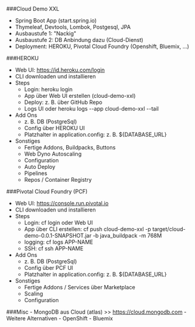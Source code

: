 ###Cloud Demo XXL

- Spring Boot App (start.spring.io)
- Thymeleaf, Devtools, Lombok, Postgesql, JPA
- Ausbaustufe 1: "Nackig"
- Ausbaustufe 2: DB Anbindung dazu (Cloud-Dienst)
- Deployment: HEROKU, Pivotal Cloud Foundry (Openshift, Bluemix, ...)

###HEROKU
+ Web UI: https://id.heroku.com/login
+ CLI downloaden und installieren 
+ Steps
    + Login: heroku login
    + App über Web UI erstellen (cloud-demo-xxl)
    + Deploy: z. B. über GitHub Repo
    + Logs UI oder heroku logs --app cloud-demo-xxl --tail
+ Add Ons
    + z. B. DB (PostgreSql)
    + Config über HEROKU UI
    + Platzhalter in application.config: z. B. ${DATABASE_URL}
+ Sonstiges
    + Fertige Addons, Buildpacks, Buttons
    + Web Dyno Autoscaling
    + Configuration
    + Auto Deploy
    + Pipelines
    + Repos / Container Registry

###Pivotal Cloud Foundry (PCF)
+ Web UI: https://console.run.pivotal.io
+ CLI downloaden und installieren 
+ Steps
    + Login: cf login oder Web UI
    + App über CLI erstellen: cf push cloud-demo-xxl -p target/cloud-demo-0.0.1-SNAPSHOT.jar -b java_buildpack -m 768M
    + logging: cf logs APP-NAME
    + SSH: cf ssh APP-NAME
+ Add Ons
    + z. B. DB (PostgreSql)
    + Config über PCF UI
    + Platzhalter in application.config: z. B. ${DATABASE_URL}
+ Sonstiges
    + Fertige Addons / Services über Marketplace
    + Scaling
    + Configuration

###Misc
    - MongoDB aus Cloud (atlas) >> https://cloud.mongodb.com
    - Weitere Alternativen
        - OpenShift
        - Bluemix


